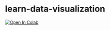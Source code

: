 # learn-data-visualization

[![Open In Colab](https://colab.research.google.com/assets/colab-badge.svg)](https://colab.research.google.com/github/pratikgujral/learn-data-visualization/blob/master/Learn_Data_Visualization.ipynb)
